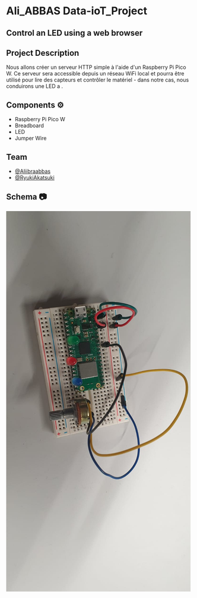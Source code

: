 # Ali_ABBAS Data-ioT_Project

## Control an LED  using a web browser

## Project Description

Nous allons créer un serveur HTTP simple à l'aide d'un Raspberry Pi Pico W. Ce serveur sera accessible depuis un réseau WiFi local et pourra être utilisé pour lire des capteurs et contrôler le matériel - dans notre cas, nous conduirons une LED a .


## Components ⚙️
- Raspberry Pi Pico W
- Breadboard
- LED 
- Jumper Wire

## Team
- [@Aliibraabbas](https://github.com/Aliibraabbas)
- [@RyukiAkatsuki](https://github.com/RyukiAkatsuki)

## Schema 📷 
<img  alt="Breadboard"  src="/image/Breadboard.jpeg">
